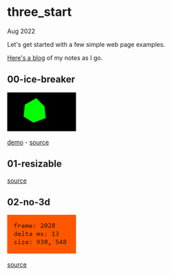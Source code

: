 # three_start
Aug 2022

Let's get started with a few simple web page examples.

[Here's a blog](blog/readme.md) of my notes as I go.

## 00-ice-breaker
![image](./00.png)

[demo]() - [source](./00-ice-breaker.html)

## 01-resizable

[source](./01-resizable.html)

## 02-no-3d

![image](./02.png)

[source](./02-no-3d.html)


